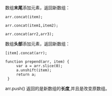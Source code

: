数组**末尾**添加元素，返回新数组：

    arr.concat(item);
    
    arr.concat(item1,item2);
  
    arr.concat(arr2,arr3);
    
数组**头部**添加元素，返回新数组：

    [item].concat(arr);
    
    function prepend(arr, item) {
         var a = arr.slice(0);
         a.unshift(item);
         return a;
     }

arr.push() 返回的是新数组的**长度**,并且是改变原数组。

